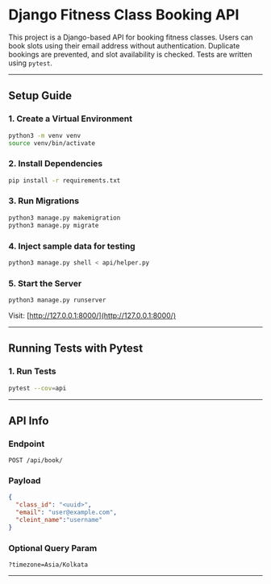 # Django Fitness Class Booking API

This project is a Django-based API for booking fitness classes. Users can book slots using their email address without authentication. Duplicate bookings are prevented, and slot availability is checked. Tests are written using `pytest`.

---

## Setup Guide

### 1. Create a Virtual Environment

```bash
python3 -m venv venv
source venv/bin/activate
```

### 2. Install Dependencies

```bash
pip install -r requirements.txt
```

### 3. Run Migrations

```bash
python3 manage.py makemigration
python3 manage.py migrate
```
### 4. Inject sample data for testing

```bash
python3 manage.py shell < api/helper.py
```

### 5. Start the Server

```bash
python3 manage.py runserver
```

Visit: [http://127.0.0.1:8000/](http://127.0.0.1:8000/)

---

## Running Tests with Pytest

### 1. Run Tests

```bash
pytest --cov=api
```

---

## API Info

### Endpoint

```
POST /api/book/
```

### Payload

```json
{
  "class_id": "<uuid>",
  "email": "user@example.com",
  "cleint_name":"username"
}
```

### Optional Query Param

```
?timezone=Asia/Kolkata
```

---


